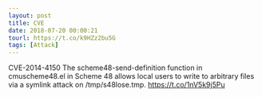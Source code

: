 ```yaml
---
layout: post
title: CVE
date: 2018-07-20 00:00:21
tourl: https://t.co/k9HZz2bu5G
tags: [Attack]
---
```

CVE-2014-4150 The scheme48-send-definition function in cmuscheme48.el in Scheme 48 allows local users to write to arbitrary files via a symlink attack on /tmp/s48lose.tmp.  https://t.co/1nV5k9j5Pu